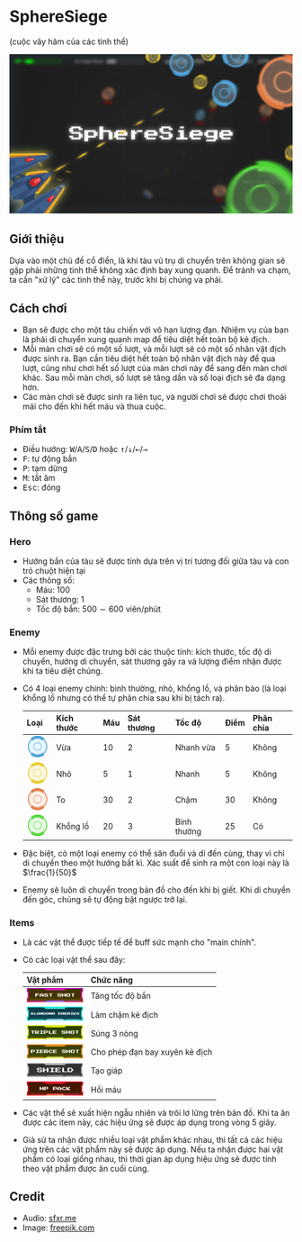# SphereSiege

(cuộc vây hãm của các tinh thể)

![thumbnail](/res/readme/thumbnail.jpg)

## Giới thiệu

Dựa vào một chủ đề cổ điển, là khi tàu vũ trụ di chuyển trên không gian sẽ gặp phải những tinh thể không xác định bay xung quanh. Để tránh va chạm, ta cần "xử lý" các tinh thể này, trước khi bị chúng va phải.

## Cách chơi

-   Bạn sẽ được cho một tàu chiến với vô hạn lượng đạn. Nhiệm vụ của bạn là phải di chuyển xung quanh map để tiêu diệt hết toàn bộ kẻ địch.
-   Mỗi màn chơi sẽ có một số lượt, và mỗi lượt sẽ có một số nhân vật địch được sinh ra. Bạn cần tiêu diệt hết toàn bộ nhân vật địch này để qua lượt, cũng như chơi hết số lượt của màn chơi này để sang đến màn chơi khác. Sau mỗi màn chơi, số lượt sẽ tăng dần và số loại địch sẽ đa dạng hơn.
-   Các màn chơi sẽ được sinh ra liên tục, và người chơi sẽ được chơi thoải mái cho đến khi hết máu và thua cuộc.

### Phím tắt

-   Điều hướng: <kbd>W</kbd>/<kbd>A</kbd>/<kbd>S</kbd>/<kbd>D</kbd> hoặc <kbd>↑</kbd>/<kbd>↓</kbd>/<kbd>←</kbd>/<kbd>→</kbd>
-   <kbd>F</kbd>: tự động bắn
-   <kbd>P</kbd>: tạm dừng
-   <kbd>M</kbd>: tắt âm
-   <kbd>Esc</kbd>: đóng

## Thông số game

### Hero

-   Hướng bắn của tàu sẽ được tính dựa trên vị trí tương đối giữa tàu và con trỏ chuột hiện tại
-   Các thông số:
    -   Máu: $100$
    -   Sát thương: $1$
    -   Tốc độ bắn: $500\sim600$ viên/phút

### Enemy

-   Mỗi enemy được đặc trưng bởi các thuộc tính: kích thước, tốc độ di chuyển, hướng di chuyển, sát thương gây ra và lượng điểm nhận được khi ta tiêu diệt chúng.
-   Có 4 loại enemy chính: bình thường, nhỏ, khổng lồ, và phân bào (là loại khổng lồ nhưng có thể tự phân chia sau khi bị tách ra).

    | Loại                                       | Kích thước | Máu  | Sát thương | Tốc độ      | Điểm | Phân chia |
    | ------------------------------------------ | ---------- | ---- | ---------- | ----------- | ---- | --------- |
    | ![normal](res/readme/enemy.png)           | Vừa        | $10$ | $2$        | Nhanh vừa   | $5$  | Không     |
    | ![small](res/readme/enemysmall.png)       | Nhỏ        | $5$  | $1$        | Nhanh       | $5$  | Không     |
    | ![big](res/readme/enemybig.png)           | To         | $30$ | $2$        | Chậm        | $30$ | Không     |
    | ![splitter](res/readme/enemysplitter.png) | Khổng lồ   | $20$ | $3$        | Bình thường | $25$ | Có        |

-   Đặc biệt, có một loại enemy có thể săn đuổi và dí đến cùng, thay vì chỉ di chuyển theo một hướng bất kì. Xác suất để sinh ra một con loại này là $\frac{1}{50}$
-   Enemy sẽ luôn di chuyển trong bản đồ cho đến khi bị giết. Khi di chuyển đến góc, chúng sẽ tự động bật ngược trở lại.

### Items

-   Là các vật thể được tiếp tế để buff sức mạnh cho "main chính".
-   Có các loại vật thể sau đây:

    | Vật phẩm                                                 | Chức năng                      |
    | -------------------------------------------------------- | ------------------------------ |
    | ![fastshot](res/readme/item_fastshot.png)               | Tăng tốc độ bắn                |
    | ![slowdownenemies](res/readme/item_slowdownenemies.png) | Làm chậm kẻ địch               |
    | ![tripleshot](res/readme/item_tripleshot.png)           | Súng 3 nòng                    |
    | ![pierceshot](res/readme/item_pierceshot.png)           | Cho phép đạn bay xuyên kẻ địch |
    | ![shield](res/readme/item_shield.png)                   | Tạo giáp                       |
    | ![hppack](res/readme/item_hppack.png)                   | Hồi máu                        |

-   Các vật thể sẽ xuất hiện ngẫu nhiên và trôi lơ lửng trên bản đồ. Khi ta ăn được các item này, các hiệu ứng sẽ được áp dụng trong vòng $5$ giây.
-   Giả sử ta nhận được nhiều loại vật phẩm khác nhau, thì tất cả các hiệu ứng trên các vật phẩm này sẽ được áp dụng. Nếu ta nhận được hai vật phẩm có loại giống nhau, thì thời gian áp dụng hiệu ứng sẽ được tính theo vật phẩm được ăn cuối cùng.

## Credit

-   Audio: [sfxr.me](https://sfxr.me/)
-   Image: [freepik.com](https://freepik.com)
